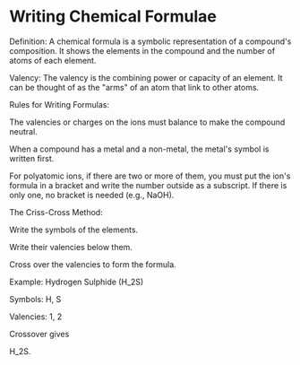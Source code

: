 # Writing Chemical Formulae

Definition: A chemical formula is a symbolic representation of a compound's composition. It shows the elements in the compound and the number of atoms of each element.



Valency: The valency is the combining power or capacity of an element. It can be thought of as the "arms" of an atom that link to other atoms.


Rules for Writing Formulas:

The valencies or charges on the ions must balance to make the compound neutral.


When a compound has a metal and a non-metal, the metal's symbol is written first.

For polyatomic ions, if there are two or more of them, you must put the ion's formula in a bracket and write the number outside as a subscript. If there is only one, no bracket is needed (e.g., NaOH).




The Criss-Cross Method:

Write the symbols of the elements.

Write their valencies below them.

Cross over the valencies to form the formula.

Example: Hydrogen Sulphide (H_2S)

Symbols: H, S

Valencies: 1, 2

Crossover gives 

H_2S.